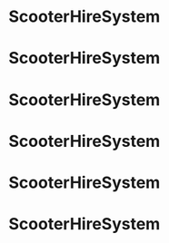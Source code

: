 # ScooterHireSystem
# ScooterHireSystem
# ScooterHireSystem
# ScooterHireSystem
# ScooterHireSystem
# ScooterHireSystem
